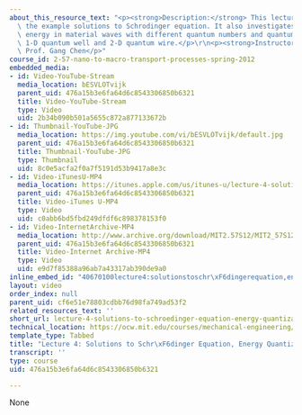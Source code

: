 ```yaml
---
about_this_resource_text: "<p><strong>Description:</strong> This lecture provides\
  \ the example solutions to Schrodinger equation. It also investigates the quantized\
  \ energy in material waves with different quantum numbers and quantum states, including\
  \ 1-D quantum well and 2-D quantum wire.</p>\r\n<p><strong>Instructor:</strong>\
  \ Prof. Gang Chen</p>"
course_id: 2-57-nano-to-macro-transport-processes-spring-2012
embedded_media:
- id: Video-YouTube-Stream
  media_location: bESVLOTvijk
  parent_uid: 476a15b3e6fa64d6c8543306850b6321
  title: Video-YouTube-Stream
  type: Video
  uid: 2b34b090b501a5655c872a877133672b
- id: Thumbnail-YouTube-JPG
  media_location: https://img.youtube.com/vi/bESVLOTvijk/default.jpg
  parent_uid: 476a15b3e6fa64d6c8543306850b6321
  title: Thumbnail-YouTube-JPG
  type: Thumbnail
  uid: 8c0e5acfa2f0a7f5191d53b9417a8e3c
- id: Video-iTunesU-MP4
  media_location: https://itunes.apple.com/us/itunes-u/lecture-4-solutions-to-schrodinger/id589004669?i=126987953
  parent_uid: 476a15b3e6fa64d6c8543306850b6321
  title: Video-iTunes U-MP4
  type: Video
  uid: c0abb6bd5fbd249dfdf6c898378153f0
- id: Video-InternetArchive-MP4
  media_location: http://www.archive.org/download/MIT2.57S12/MIT2_57S12_lec04_300k.mp4
  parent_uid: 476a15b3e6fa64d6c8543306850b6321
  title: Video-Internet Archive-MP4
  type: Video
  uid: e9d7f85388a96ab7a43317ab390de9a0
inline_embed_id: "40670100lecture4:solutionstoschr\xF6dingerequation,energyquantization78043271"
layout: video
order_index: null
parent_uid: cf6e51e78803cdbb76d98fa749ad53f2
related_resources_text: ''
short_url: lecture-4-solutions-to-schroedinger-equation-energy-quantization
technical_location: https://ocw.mit.edu/courses/mechanical-engineering/2-57-nano-to-macro-transport-processes-spring-2012/video-lectures/lecture-4-solutions-to-schroedinger-equation-energy-quantization
template_type: Tabbed
title: "Lecture 4: Solutions to Schr\xF6dinger Equation, Energy Quantization"
transcript: ''
type: course
uid: 476a15b3e6fa64d6c8543306850b6321

---
```

None